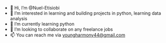 - 👋 Hi, I’m @Nuel-Etisiobi
- 👀 I’m interested in learning and building projects in python, learning data analysis
- 🌱 I’m currently learning python
- 💞️ I’m looking to collaborate on any freelance jobs
- 📫 You can reach me via youngharmony44@gmail.com

<!---
Nuel-Etisiobi/Nuel-Etisiobi is a ✨ special ✨ repository because its `README.md` (this file) appears on your GitHub profile.
You can click the Preview link to take a look at your changes.
--->
